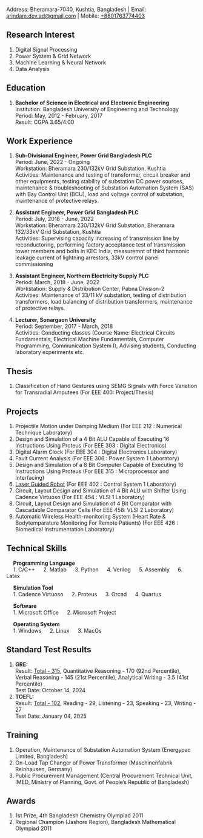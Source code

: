 Address: Bheramara-7040, Kushtia, Bangladesh | Email: [arindam.dev.ad@gmail.com](mailto:arindam.dev.ad@gmail.com) | Mobile: [+8801763774403](oncopy:+8801763774403)

## Research Interest
1. Digital Signal Processing
2. Power System & Grid Network
3. Machine Learning & Neural Network
4. Data Analysis

## Education
1. **Bachelor of Science in Electrical and Electronic Engineering**\
  Institution: Bangladesh University of Engineering and Technology\
  Period: May, 2012 - February, 2017\
  Result: CGPA 3.65/4.00

## Work Experience
1. **Sub-Divisional Engineer, Power Grid Bangladesh PLC**\
  Period: June, 2022 - Ongoing\
  Workstation: Bheramara 230/132kV Grid Substation, Kushtia\
  Activities: Maintenance and testing of transformer, circuit breaker and other equipments, testing stability of substation DC power sources, maintenance & troubleshooting of Substation Automation System (SAS) with Bay Control Unit (BCU), load and voltage control of substation, maintenance of protective relays. 

2. **Assistant Engineer, Power Grid Bangladesh PLC**\
   Period: July, 2018 - June, 2022\
   Workstation: Bheramara 230/132kV Grid Substation, Bheramara 132/33kV
Grid Substation, Kushtia\
   Activities: Supervising capacity increasing of transmission line by reconductoring, performing factory acceptance test of transmission tower members and bolts in KEC India, measuremnt of third harmonic leakage current of lightning arrestors, 33kV control panel commissioning
    
4. **Assistant Engineer, Northern Electricity Supply PLC**\
   Period: March, 2018 - June, 2022\
   Workstation: Supply & Distribution Center, Pabna Division-2\
   Activities: Maintenance of 33/11 kV substation, testing of distribution transformers, load balancing of distribution transformers, maintenance of protective relays.

5. **Lecturer, Sonargaon University**\
   Period: September, 2017 - March, 2018\
   Activities: Conducting classes (Course Name: Electrical Circuits Fundamentals, Electrical Machine Fundamentals, Computer Programming, Communication System I), Advising students, Conducting laboratory experiments etc.   
   
## Thesis
1. Classification of Hand Gestures using SEMG Signals with Force Variation for Transradial Amputees (For EEE 400: Project/Thesis)

## Projects

1. Projectile Motion under Damping Medium (For EEE 212 : Numerical Technique Laboratory)
2. Design and Simulation of a 4 Bit ALU Capable of Executing 16 Instructions Using Proteus (For EEE 303 : Digital Electronics)
3. Digital Alarm Clock (For EEE 304 : Digital Electronics Laboratory)
4. Fault Current Analysis (For EEE 306 : Power System 1 Laboratory)
5. Design and Simulation of a 8 Bit Computer Capable of Executing 16 Instructions Using Proteus (For EEE 315 : Microprocessor and Interfacing)
6. [Laser Guided Robot](https://youtu.be/EHEGDKUKCOA) (For EEE 402 : Control System 1 Laboratory)
7. Circuit, Layout Design and Simulation of 4 Bit ALU with Shifter Using Cadence Virtuoso (For EEE 454 : VLSI 1 Laboratory)
8. Circuit, Layout Design and Simulation of 4 Bit Comparator with Cascadable Comparator Cells (For EEE 458: VLSI 2 Laboratory)
9. Automatic Wireless Health-monitoring System (Heart Rate & Bodytemparature Monitoring For Remote Patients) (For EEE 426 : Biomedical Instrumentation Laboratory)

## Technical Skills
&emsp;  **Programming Language**\
&emsp;  1. C/C++ &emsp;    2. Matlab   &emsp;  3. Python &emsp;    4. Verilog   &emsp; 5. Assembly &emsp; 6. Latex

&emsp;  **Simulation Tool**\
&emsp;  1. Cadence Virtuoso  &emsp;  2. Proteus  &emsp;  3. Orcad  &emsp;  4. Quartus

&emsp;  **Software**\
&emsp;  1. Microsoft Office  &emsp;  2. Microsoft Project

&emsp;  **Operating System**\
&emsp;  1. Windows &emsp;   2. Linux  &emsp;  3. MacOs

## Standard Test Results
1. **GRE:**\
Result: [Total - 315](https://drive.google.com/file/d/16wgVHKKkfLA8gWXcP8YgmmtNp1YftoVF/view?usp=drive_link), Quantitative Reasoning - 170 (92nd Percentile), Verbal Reasoning - 145 (21st Percentile), Analytical Writing - 3.5 (41st Percentile)\
Test Date: October 14, 2024
3. **TOEFL:**\
Result: [Total - 102](https://drive.google.com/file/d/1SOSUU1IAj-MiKssF4xNMHKbvoTlo06cG/view?usp=drive_link), Reading - 29, Listening - 23, Speaking - 23, Writing - 27\
Test Date: January 04, 2025

## Training
1. Operation, Maintenance of Substation Automation System (Energypac Limited, Bangladesh)
2. On-Load Tap Changer of Power Transformer (Maschinenfabrik Reinhausen, Germany)
3. Public Procurement Management (Central Procurement Technical Unit, IMED, Ministry of Planning, Govt. of People’s Republic of Bangladesh)

## Awards
1. 1st Prize, 4th Bangladesh Chemistry Olympiad 2011
2. Regional Champion (Jashore Region), Bangladesh Mathematical Olympiad 2011
